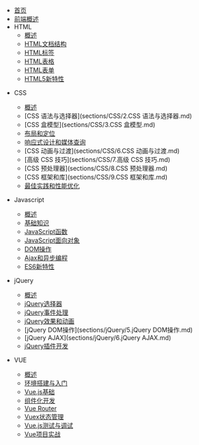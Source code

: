 * [首页](README.md)
* [前端概述](sections/1.概述.md)
* HTML
  * [概述](sections/HTML/1.概述.md)
  * [HTML文档结构](sections/HTML/2.HTML文档结构.md)
  * [HTML标签](sections/HTML/3.HTML标签.md)
  * [HTML表格](sections/HTML/4.HTML表格.md)
  * [HTML表单](sections/HTML/5.HTML表单.md)
  * [HTML5新特性](sections/HTML/6.HTML5新特性.md)

- CSS
  * [概述](sections/CSS/1.概述.md)
  * [CSS 语法与选择器](sections/CSS/2.CSS 语法与选择器.md)
  * [CSS 盒模型](sections/CSS/3.CSS 盒模型.md)
  * [布局和定位](sections/CSS/4.布局和定位.md)
  * [响应式设计和媒体查询](sections/CSS/5.响应式设计和媒体查询.md)
  * [CSS 动画与过渡](sections/CSS/6.CSS 动画与过渡.md)
  * [高级 CSS 技巧](sections/CSS/7.高级 CSS 技巧.md)
  * [CSS 预处理器](sections/CSS/8.CSS 预处理器.md)
  * [CSS 框架和库](sections/CSS/9.CSS 框架和库.md)
  * [最佳实践和性能优化](sections/CSS/10.最佳实践和性能优化.md)

- Javascript
  * [概述](sections/Javascript/1.概述.md)
  * [基础知识](sections/Javascript/2.基础知识.md)
  * [JavaScript函数](sections/Javascript/3.JavaScript函数.md)
  * [JavaScript面向对象](sections/Javascript/4.JavaScript面向对象.md)
  * [DOM操作](sections/Javascript/5.DOM操作.md)
  * [Ajax和异步编程](sections/Javascript/6.Ajax和异步编程.md)
  * [ES6新特性](sections/Javascript/7.ES6新特性.md)
  
- jQuery
  * [概述](sections/jQuery/1.概述.md)
  * [jQuery选择器](sections/jQuery/2.jQuery选择器.md)
  * [jQuery事件处理](sections/jQuery/3.jQuery事件处理.md)
  * [jQuery效果和动画](sections/jQuery/4.jQuery效果和动画.md)
  * [jQuery DOM操作](sections/jQuery/5.jQuery DOM操作.md)
  * [jQuery AJAX](sections/jQuery/6.jQuery AJAX.md)
  * [jQuery插件开发](sections/jQuery/7.jQuery插件开发.md)
  
- VUE
  * [概述](sections/VUE/1.概述.md)
  * [环境搭建与入门](sections/VUE/2.环境搭建与入门.md)
  * [Vue.js基础](sections/VUE/3.Vue基础.md)
  * [组件化开发](sections/VUE/4.组件化开发.md)
  * [Vue Router](sections/VUE/5.VueRouter.md)
  * [Vuex状态管理](sections/VUE/6.Vuex状态管理.md)
  * [Vue.js测试与调试](sections/VUE/7.Vue.js测试与调试.md)
  * [Vue项目实战](sections/VUE/8.Vue项目实战.md)